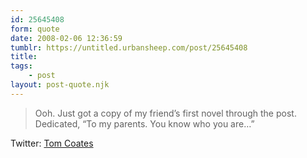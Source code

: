 ```yaml
---
id: 25645408
form: quote
date: 2008-02-06 12:36:59
tumblr: https://untitled.urbansheep.com/post/25645408
title: 
tags:
    - post
layout: post-quote.njk
---
```


<blockquote>
Ooh. Just got a copy of my friend&rsquo;s first novel through the post. Dedicated, “To my parents. You know who you are&hellip;”
</blockquote>

Twitter: <a href="http://twitter.com/plasticbagUK/statuses/681729412">Tom Coates</a>
